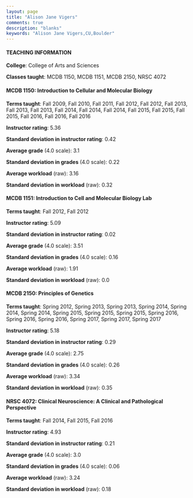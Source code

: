 ```yaml
---
layout: page
title: "Alison Jane Vigers" 
comments: true
description: "blanks"
keywords: "Alison Jane Vigers,CU,Boulder"
---
```

<head>
<script src="https://ajax.googleapis.com/ajax/libs/jquery/2.1.3/jquery.min.js"></script>
<script src="https://dl.dropboxusercontent.com/s/pc42nxpaw1ea4o9/highcharts.js?dl=0"></script>
<!-- <script src="../assets/js/highcharts.js"></script> -->
<style type="text/css">@font-face {
	font-family: "Bebas Neue";
	src: url(https://www.filehosting.org/file/details/544349/BebasNeue Regular.otf) format("opentype");
	}
	h1.Bebas { 
		font-family: "Bebas Neue", Verdana, Tahoma;
	}
</style>
</head>
	   
#### TEACHING INFORMATION

**College**: College of Arts and Sciences

**Classes taught**: MCDB 1150, MCDB 1151, MCDB 2150, NRSC 4072

#### MCDB 1150: Introduction to Cellular and Molecular Biology

**Terms taught**: Fall 2009, Fall 2010, Fall 2011, Fall 2012, Fall 2012, Fall 2013, Fall 2013, Fall 2013, Fall 2014, Fall 2014, Fall 2014, Fall 2015, Fall 2015, Fall 2015, Fall 2016, Fall 2016, Fall 2016

**Instructor rating**: 5.36

**Standard deviation in instructor rating**: 0.42

**Average grade** (4.0 scale): 3.1

**Standard deviation in grades** (4.0 scale): 0.22

**Average workload** (raw): 3.16

**Standard deviation in workload** (raw): 0.32

#### MCDB 1151: Introduction to Cell and Molecular Biology Lab

**Terms taught**: Fall 2012, Fall 2012

**Instructor rating**: 5.09

**Standard deviation in instructor rating**: 0.02

**Average grade** (4.0 scale): 3.51

**Standard deviation in grades** (4.0 scale): 0.16

**Average workload** (raw): 1.91

**Standard deviation in workload** (raw): 0.0

#### MCDB 2150: Principles of Genetics

**Terms taught**: Spring 2012, Spring 2013, Spring 2013, Spring 2014, Spring 2014, Spring 2014, Spring 2015, Spring 2015, Spring 2015, Spring 2016, Spring 2016, Spring 2016, Spring 2017, Spring 2017, Spring 2017

**Instructor rating**: 5.18

**Standard deviation in instructor rating**: 0.29

**Average grade** (4.0 scale): 2.75

**Standard deviation in grades** (4.0 scale): 0.26

**Average workload** (raw): 3.34

**Standard deviation in workload** (raw): 0.35

#### NRSC 4072: Clinical Neuroscience: A Clinical and Pathological Perspective

**Terms taught**: Fall 2014, Fall 2015, Fall 2016

**Instructor rating**: 4.93

**Standard deviation in instructor rating**: 0.21

**Average grade** (4.0 scale): 3.0

**Standard deviation in grades** (4.0 scale): 0.06

**Average workload** (raw): 3.24

**Standard deviation in workload** (raw): 0.18

